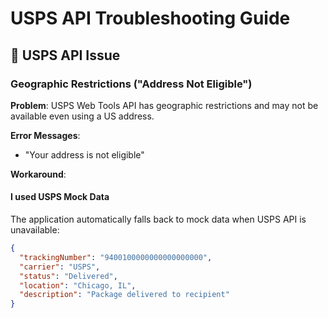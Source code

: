 # USPS API Troubleshooting Guide

## 🚨 USPS API Issue

### Geographic Restrictions ("Address Not Eligible")

**Problem**: USPS Web Tools API has geographic restrictions and may not be available even using a US address.

**Error Messages**:

- "Your address is not eligible"

**Workaround**:

#### I used USPS Mock Data

The application automatically falls back to mock data when USPS API is unavailable:

```json
{
  "trackingNumber": "9400100000000000000000",
  "carrier": "USPS",
  "status": "Delivered",
  "location": "Chicago, IL",
  "description": "Package delivered to recipient"
}
```

